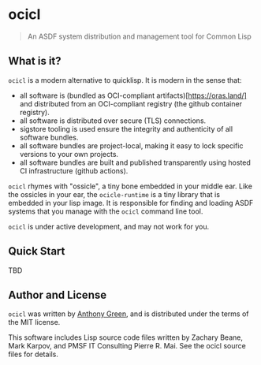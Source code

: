 # ocicl
> An ASDF system distribution and management tool for Common Lisp

What is it?
------------
``ocicl`` is a modern alternative to quicklisp.  It is modern in the sense that:
* all software is (bundled as OCI-compliant artifacts)[https://oras.land/] and distributed from an OCI-compliant registry (the github container registry).
* all software is distributed over secure (TLS) connections.
* sigstore tooling is used ensure the integrity and authenticity of all software bundles.
* all software bundles are project-local, making it easy to lock specific versions to your own projects.
* all software bundles are built and published transparently using hosted CI infrastructure (github actions).

``ocicl`` rhymes with "ossicle", a tiny bone embedded in your middle
ear.  Like the ossicles in your ear, the ``ocicle-runtime`` is a tiny
library that is embedded in your lisp image.  It is responsible for
finding and loading ASDF systems that you manage with the ``ocicl``
command line tool.

``ocicl`` is under active development, and may not work for you.

Quick Start
------------

TBD

Author and License
-------------------

``ocicl`` was written by [Anthony Green](https://github.com/atgreen),
and is distributed under the terms of the MIT license.

This software includes Lisp source code files written by Zachary
Beane, Mark Karpov, and PMSF IT Consulting Pierre R. Mai.  See the
ocicl source files for details.
